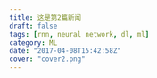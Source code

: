 ```yaml
---
title: 这是第2篇新闻
draft: false
tags: [rnn, neural network, dl, ml]
category: ML
date: "2017-04-08T15:42:58Z"
cover: "cover2.png"
---
```


<iframe style="width: 100%; height: 5000px;border: none;" src="https://mp.weixin.qq.com/s?__biz=MzIxOTU3MzE0Nw==&mid=100000004&idx=1&sn=be8499e7a5055910fb8d07a53e20ee6d&chksm=17d87ff020aff6e6a9e47944d1e5066f81d1af7238f59b715773499b89c78a1fdfea3ad06d54&mpshare=1&scene=1&srcid=0716tvM0ejFkTgXYaqSoPeai#rd />
